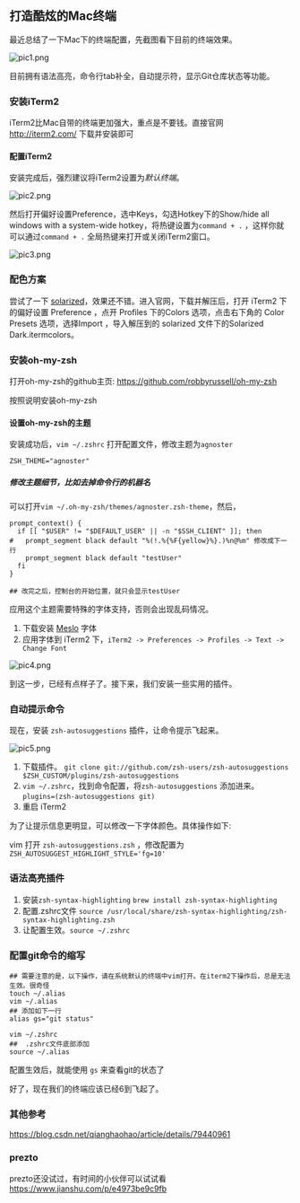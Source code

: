 ## 打造酷炫的Mac终端



最近总结了一下Mac下的终端配置，先截图看下目前的终端效果。



![pic1.png](pic1.png)



目前拥有语法高亮，命令行tab补全，自动提示符，显示Git仓库状态等功能。



### 安装iTerm2

iTerm2比Mac自带的终端更加强大，重点是不要钱。直接官网 <http://iterm2.com/> 下载并安装即可



#### 配置iTerm2

安装完成后，强烈建议将iTerm2设置为*默认终端*。

![pic2.png](pic2.png)



然后打开偏好设置Preference，选中Keys，勾选Hotkey下的Show/hide all windows with a system-wide hotkey，将热键设置为`command + .` ，这样你就可以通过`command + .` 全局热键来打开或关闭iTerm2窗口。



![pic3.png](pic3.png)





### 配色方案



尝试了一下 [solarized](http://ethanschoonover.com/solarized)，效果还不错。进入官网，下载并解压后，打开 iTerm2 下的偏好设置 Preference ，点开 Profiles 下的Colors 选项，点击右下角的 Color Presets 选项，选择Import ，导入解压到的 solarized 文件下的Solarized Dark.itermcolors。



### 安装oh-my-zsh

打开oh-my-zsh的github主页: <https://github.com/robbyrussell/oh-my-zsh>

按照说明安装oh-my-zsh



#### 设置oh-my-zsh的主题

安装成功后，`vim ~/.zshrc` 打开配置文件，修改主题为`agnoster`



```
ZSH_THEME="agnoster"
```

##### 修改主题细节，比如去掉命令行的机器名

可以打开`vim ~/.oh-my-zsh/themes/agnoster.zsh-theme`，然后，

```
prompt_context() {
  if [[ "$USER" != "$DEFAULT_USER" || -n "$SSH_CLIENT" ]]; then
#   prompt_segment black default "%(!.%{%F{yellow}%}.)%n@%m" 修改成下一行
    prompt_segment black default "testUser"
  fi
}

## 改完之后，控制台的开始位置，就只会显示testUser
```


应用这个主题需要特殊的字体支持，否则会出现乱码情况。

1. 下载安装 [Meslo](https://github.com/powerline/fonts/blob/master/Meslo%20Slashed/Meslo%20LG%20M%20Regular%20for%20Powerline.ttf) 字体
2. 应用字体到 iTerm2 下，`iTerm2 -> Preferences -> Profiles -> Text -> Change Font`



![pic4.png](pic4.png)

到这一步，已经有点样子了。接下来，我们安装一些实用的插件。



### 自动提示命令

现在，安装 `zsh-autosuggestions` 插件，让命令提示飞起来。

![pic5.png](pic5.png)



1. 下载插件。
   `git clone git://github.com/zsh-users/zsh-autosuggestions $ZSH_CUSTOM/plugins/zsh-autosuggestions`
2. `vim ~/.zshrc`，找到命令配置，将`zsh-autosuggestions` 添加进来。
   `plugins=(zsh-autosuggestions git)`
3. 重启 iTerm2



为了让提示信息更明显，可以修改一下字体颜色。具体操作如下:

vim 打开 `zsh-autosuggestions.zsh` ，修改配置为 `ZSH_AUTOSUGGEST_HIGHLIGHT_STYLE='fg=10'`



### 语法高亮插件

1. 安装`zsh-syntax-highlighting`
   `brew install zsh-syntax-highlighting`
2. 配置.zshrc文件
   `source /usr/local/share/zsh-syntax-highlighting/zsh-syntax-highlighting.zsh`
3. 让配置生效。`source ~/.zshrc`

### 配置git命令的缩写

```
## 需要注意的是，以下操作，请在系统默认的终端中vim打开。在iterm2下操作后，总是无法生效。很奇怪
touch ~/.alias
vim ~/.alias
## 添加如下一行
alias gs="git status"

vim ~/.zshrc
##  .zshrc文件底部添加
source ~/.alias
```
配置生效后，就能使用 `gs` 来查看git的状态了


好了，现在我们的终端应该已经6到飞起了。



### 其他参考
https://blog.csdn.net/qianghaohao/article/details/79440961

### prezto
prezto还没试过，有时间的小伙伴可以试试看
https://www.jianshu.com/p/e4973be9c9fb




















